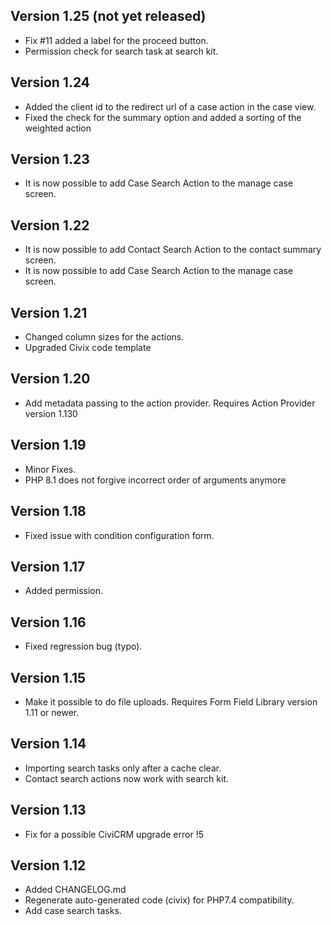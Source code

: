 Version 1.25 (not yet released)
------------

* Fix #11 added a label for the proceed button.
* Permission check for search task at search kit.

Version 1.24
------------

* Added the client id to the redirect url of a case action in the case view.
* Fixed the check for the summary option and added a sorting of the weighted action

Version 1.23
------------

* It is now possible to add Case Search Action to the manage case screen.

Version 1.22
------------

* It is now possible to add Contact Search Action to the contact summary screen.
* It is now possible to add Case Search Action to the manage case screen.

Version 1.21
------------

* Changed column sizes for the actions.
* Upgraded Civix code template

Version 1.20
------------

* Add metadata passing to the action provider. Requires Action Provider version 1.130

Version 1.19
------------

* Minor Fixes.
* PHP 8.1 does not forgive incorrect order of arguments anymore

Version 1.18
------------

* Fixed issue with condition configuration form.

Version 1.17
------------

* Added permission.

Version 1.16
------------

* Fixed regression bug (typo).

Version 1.15
------------

* Make it possible to do file uploads. Requires Form Field Library version 1.11 or newer.

Version 1.14
------------

* Importing search tasks only after a cache clear.
* Contact search actions now work with search kit.

Version 1.13
------------
* Fix for a possible CiviCRM upgrade error !5

Version 1.12
------------
* Added CHANGELOG.md
* Regenerate auto-generated code (civix) for PHP7.4 compatibility.
* Add case search tasks.
